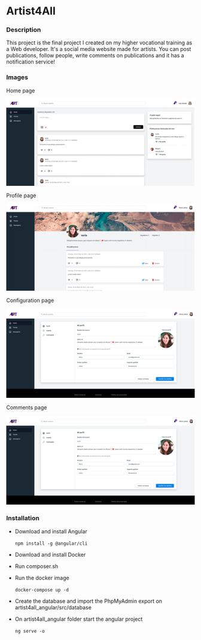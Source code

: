 # Artist4All

### Description

This project is the final project I created on my higher vocational training as a Web developer. It's a social media website made for artists. You can post publications, follow people, write comments on publications and it has a notification service!

### Images

Home page

![Home page](/readme_images/home.png)

Profile page

![Profile page](/readme_images/profile.png)

Configuration page

![Configuration page](/readme_images/configuration.png)

Comments page

![Comments page](/readme_images/configuration.png)

### Installation

- Download and install Angular

    `npm install -g @angular/cli`

- Download and install Docker

- Run composer.sh

- Run the docker image

    `docker-compose up -d`

- Create the database and import the PhpMyAdmin export on artist4all_angular/src/database

- On artist4all_angular folder start the angular project

    `ng serve -o`
